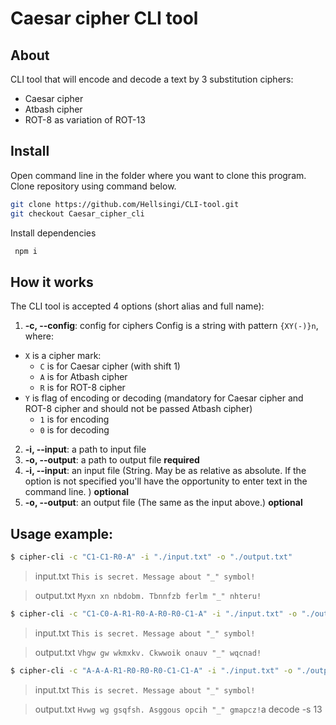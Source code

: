 # Caesar cipher CLI tool

## About

CLI tool that will encode and decode a text by 3 substitution ciphers:
- Caesar cipher
- Atbash cipher
- ROT-8 as variation of ROT-13

## Install

Open command line in the folder where you want to clone this program. Clone repository using command below.
```bash
git clone https://github.com/Hellsingi/CLI-tool.git
git checkout Caesar_cipher_cli
```

Install dependencies
```bash
 npm i
```

## How it works

The CLI tool is accepted 4 options (short alias and full name):

1.  **-c, --config**: config for ciphers
Config is a string with pattern `{XY(-)}n`, where:
  * `X` is a cipher mark:
    * `C` is for Caesar cipher (with shift 1)
    * `A` is for Atbash cipher
    * `R` is for ROT-8 cipher
  * `Y` is flag of encoding or decoding (mandatory for Caesar cipher and ROT-8 cipher and should not be passed Atbash cipher)
    * `1` is for encoding
    * `0` is for decoding
2.  **-i, --input**: a path to input file
3.  **-o, --output**: a path to output file
     **required**
2.  **-i, --input**: an input file (String. May be as relative as absolute. If the option is not specified you'll have the opportunity to enter text in the command line. ) **optional**
3.  **-o, --output**: an output file (The same as the input above.) **optional**

## Usage example:

```bash
$ cipher-cli -c "C1-C1-R0-A" -i "./input.txt" -o "./output.txt"
```

> input.txt
> `This is secret. Message about "_" symbol!`

> output.txt
> `Myxn xn nbdobm. Tbnnfzb ferlm "_" nhteru!`

```bash
$ cipher-cli -c "C1-C0-A-R1-R0-A-R0-R0-C1-A" -i "./input.txt" -o "./output.txt"
```

> input.txt
> `This is secret. Message about "_" symbol!`

> output.txt
> `Vhgw gw wkmxkv. Ckwwoik onauv "_" wqcnad!`

```bash
$ cipher-cli -c "A-A-A-R1-R0-R0-R0-C1-C1-A" -i "./input.txt" -o "./output.txt"
```

> input.txt
> `This is secret. Message about "_" symbol!`

> output.txt
> `Hvwg wg gsqfsh. Asggous opcih "_" gmapcz!`a decode -s 13
```


